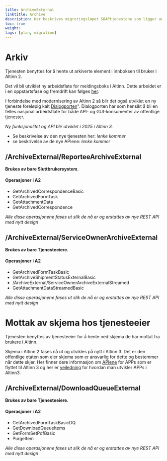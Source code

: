 ```yaml
---
title: ArchiveExternal
linktitle: Archive
description: Her beskrives migreringsløpet SOAPtjenestene som ligger under ArchiveExternal-endepunktet
toc: true
weight: 
tags: [plan, migration]
---
```


# Arkiv
Tjenesten benyttes for å hente ut arkiverte element i innboksen til bruker i Altinn 2. 

Det vil bli utviklet ny arbeidsflate for meldingsboks i Altinn. Dette arbeidet er i en oppstartsfase og fremdrift kan følges [her](https://github.com/orgs/digdir/projects/8/views/28). 

I forbindelse med modernisering av Altinn 2 så blir det også utviklet en ny tjeneste foreløpig kalt [Dialogporten](https://digdir.github.io/dialogporten/)". 
Dialogporten har som hensikt å bli en felles nasjonal arbeidsflate for både API- og GUI-konsumenter av offentlige tjenester.  

*Ny funksjonalitet og API blir utviklet i 2025 i Altinn 3.*
- Se beskrivelse av den nye tjenesten her: *lenke kommer*
- se beskrivelse av de nye APIene: *lenke kommer*

## /ArchiveExternal/ReporteeArchiveExternal​

**Brukes av bare Sluttbrukersystem.**

#### Operasjoner i A2
- GetArchivedCorrespondenceBasic​
- GetArchivedFormTask​
- GetAttachmentData​
- GetArchivedCorrespondence​

*Alle disse operasjonene fases ut slik de nå er og erstattes av nye REST API med nytt design*


## /ArchiveExternal/ServiceOwnerArchiveExternal​

**Brukes av bare Tjenesteeiere.**

#### Operasjoner i A2
- GetArchivedFormTaskBasic​
- GetArchiveShipmentStatusExternalBasic​
- /ArchiveExternal/ServiceOwnerArchiveExternalStreamed​
- GetAttachmentDataStreamedBasic​

*Alle disse operasjonene fases ut slik de nå er og erstattes av nye REST API med nytt design*

# Mottak av skjema hos tjenesteeier
Tjenesten benyttes av tjenesteeier for å hente ned skjema de har mottat fra brukere i Altinn. 

Skjema i Altinn 2 fases nå ut og utvikles på nytt i Altinn 3. Det er den offentlige etaten som eier skjema som er ansvarlig for dette og bestemmer når dette skjer. 
Her finner dere informasjon om [APIene](https://docs.altinn.studio/api/apps/) for APPs som er flyttet til Altinn 3 og her er [veiledning](https://docs.altinn.studio/app/) for hvordan man utvikler APPs i Altinn3. 

## /ArchiveExternal/DownloadQueueExternal​

**Brukes av bare Tjenesteeiere.​**

#### Operasjoner i A2
- GetArchivedFormTaskBasicDQ.​
- GetDownloadQueueItems​
- GetFormSetPdfBasic​
- PurgeItem​

*Alle disse operasjonene fases ut slik de nå er og erstattes av nye REST API med nytt design*



